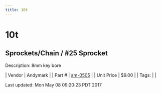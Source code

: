 ```yaml
---
title: 10t
---
```


# 10t
## Sprockets/Chain / #25 Sprocket
Description: 	8mm key bore 

| Vendor | Andymark | 
| Part # | [am-0505](http://www.andymark.com/product-p/am-0505.htm) | 
| Unit Price | $9.00 | 
| Tags: |  | 

Last updated: Mon May 08 09:20:23 PDT 2017